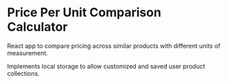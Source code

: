 # Price Per Unit Comparison Calculator

React app to compare pricing across similar products with different units of measurement.

Implements local storage to allow customized and saved user product collections.
